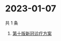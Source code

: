 # 2023-01-07

共 1 条

<!-- BEGIN ZHIHUSEARCH -->
<!-- 最后更新时间 Sat Jan 07 2023 01:18:14 GMT+0800 (China Standard Time) -->
1. [第十版新冠诊疗方案](https://www.zhihu.com/search?q=第十版新冠诊疗方案)
<!-- END ZHIHUSEARCH -->
